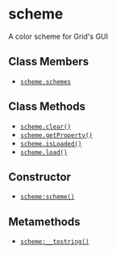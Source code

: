 scheme
======

A color scheme for Grid's GUI

Class Members
-------------

* [`scheme.schemes`](api/scheme.schemes)

Class Methods
-------------

* [`scheme.clear()`](api/scheme.clear)
* [`scheme.getProperty()`](api/scheme.getProperty)
* [`scheme.isLoaded()`](api/scheme.isLoaded)
* [`scheme.load()`](api/scheme.load)

Constructor
-----------

* [`scheme:scheme()`](api/scheme.scheme)

Metamethods
-----------

* [`scheme:__tostring()`](api/scheme.__tostring)

